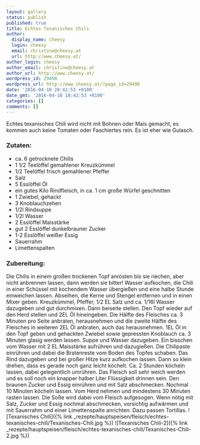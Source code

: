 ```yaml
---
layout: gallery
status: publish
published: true
title: Echtes Texanisches Chili
author:
  display_name: cheesy
  login: cheesy
  email: christine@cheesy.at
  url: http://www.cheesy.at/
author_login: cheesy
author_email: christine@cheesy.at
author_url: http://www.cheesy.at/
wordpress_id: 29498
wordpress_url: http://www.cheesy.at/?page_id=29498
date: '2016-04-10 20:42:53 +0100'
date_gmt: '2016-04-10 18:42:53 +0100'
categories: []
comments: []
---
```

Echtes texanisches Chili wird nicht mit Bohnen oder Mais gemacht, es kommen auch keine Tomaten oder Faschiertes rein. Es ist eher wie Gulasch.
### Zutaten:
* ca. 6 getrocknete Chilis
* 1 1/2 Teelöffel gemahlener Kreuzkümmel
* 1/2 Teelöffel frisch gemahlener Pfeffer
* Salz
* 5 Esslöffel Öl
* ein gutes Kilo Rindfleisch, in ca. 1 cm große Würfel geschnitten
* 1 Zwiebel, gehackt
* 3 Knoblauchzehen
* 1/2l Rindsuppe
* 1/2l Wasser
* 2 Esslöffel Maisstärke
* gut 2 Esslöffel dunkelbrauner Zucker
* 1-2 Esslöffel weißer Essig
* Sauerrahm
* Limettenspalten
### Zubereitung:
Die Chilis in einem großen trockenen Topf anrösten bis sie riechen, aber nicht anbrennen lassen, dann werden sie bitter! Wasser aufkochen, die Chili in einer Schüssel mit kochendem Wasser übergießen und eine halbe Stunde einweichen lassen. Abseihen, die Kerne und Stengel entfernen und in einen Mixer geben. Kreuzkümmel, Pfeffer, 1/2 EL Salz und ca. 1/16l Wasser dazugeben und gut durchmixen. Dann beiseite stellen.
Den Topf wieder auf den Herd stellen und 2EL Öl hineingeben. Die Hälfte des Fleisches ca. 3 Minuten pro Seite anbraten, herausnehmen und die zweite Hälfte des Fleisches in weiteren 2EL Öl anbraten, auch das herausnehmen. 1EL Öl in den Topf geben und gehackten Zwiebel sowie gepressten Knoblauch ca. 3 Minuten glasig werden lassen. Suppe und Wasser dazugeben. Ein bisschen vom Wasser mit 2 EL Maisstärke aufrühren und dazugießen. Die Chilipaste einrühren und dabei die Bratenreste vom Boden des Topfes schaben. Das Rind dazugeben und bei großer Hitze kurz aufkochen lassen. Dann so klein drehen, dass es gerade noch ganz leicht köchelt. Ca. 2 Stunden köcheln lassen, dabei gelegentlich umrühren. Das Fleisch soll sehr weich werden und es soll noch ein knapper halber Liter Flüssigkeit drinnen sein.
Den braunen Zucker und Essig einrühren und mit Salz abschmecken. Nochmal 10 Minuten köcheln lassen. Vom Herd nehmen und mindestens 30 Minuten rasten lassen. Die Soße wird dabei vom Fleisch aufgesogen. Wenn nötig mit Salz, Zucker und Essig nochmal abschmecken, vorsichtig aufwärmen und mit Sauerrahm und einer Limettenspalte anrichten. Dazu passen Tortillas.
![Texanisches Chili]({% link _rezepte/hauptspeisen/fleisch/echtes-texanisches-chili/Texanisches-Chili.jpg %})
![Texanisches Chili-2]({% link _rezepte/hauptspeisen/fleisch/echtes-texanisches-chili/Texanisches-Chili-2.jpg %})
